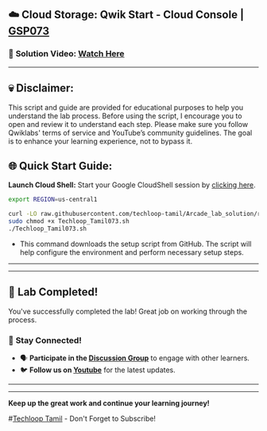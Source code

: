 

## ☁️ Cloud Storage: Qwik Start - Cloud Console | [GSP073](https://www.cloudskillsboost.google/games/6058/labs/38571)

### 🔗 **Solution Video:** [Watch Here](https://youtu.be/bq7wRFhqrEg?si=LcGDG_33bEche9ua)

---

## 💀 **Disclaimer:**
This script and guide are provided for educational purposes to help you understand the lab process. Before using the script, I encourage you to open and review it to understand each step. Please make sure you follow Qwiklabs' terms of service and YouTube’s community guidelines. The goal is to enhance your learning experience, not to bypass it.


## 🌐 **Quick Start Guide:**

**Launch Cloud Shell:**
Start your Google CloudShell session by [clicking here](https://console.cloud.google.com/home/dashboard?project=&pli=1&cloudshell=true).


```bash
export REGION=us-central1

curl -LO raw.githubusercontent.com/techloop-tamil/Arcade_lab_solution/refs/heads/main/Cloud%20Storage%3A%20Qwik%20Start%20-%20Cloud%20Console/Techloop_Tamil073.sh
sudo chmod +x Techloop_Tamil073.sh
./Techloop_Tamil073.sh
```
- This command downloads the setup script from GitHub. The script will help configure the environment and perform necessary setup steps.


---

---

## 🎉 **Lab Completed!**

You've successfully completed the lab! Great job on working through the process.

### 🌟 **Stay Connected!**

- 🗣 **Participate in the [Discussion Group](https://chat.whatsapp.com/H6EAk2nwAn3HOvEY82JGky)** to engage with other learners.
- 🐦 **Follow us on [Youtube](https://www.youtube.com/@Techloop_Tamil)** for the latest updates.


---
---

**Keep up the great work and continue your learning journey!**

#[Techloop Tamil](https://www.youtube.com/@Techloop_Tamil) - Don't Forget to Subscribe!
